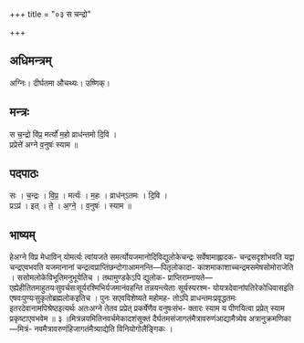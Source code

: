 +++
title = "०३ स चन्द्रो"

+++
## अधिमन्त्रम्
अग्निः। दीर्घतमा औचथ्यः। उष्णिक्।

## मन्त्रः
स च॒न्द्रो वि॑प्र॒ मर्त्यो॑ म॒हो व्राध॑न्तमो दि॒वि ।  
प्रप्रेत्ते॑ अग्ने व॒नुषः॑ स्याम ॥

## पदपाठः
सः । च॒न्द्रः । वि॒प्र॒ । मर्त्यः॑ । म॒हः । व्राध॑न्ऽतमः । दि॒वि ।  
प्रऽप्र॑ । इत् । ते॒ । अ॒ग्ने॒ । व॒नुषः॑ । स्याम ॥

## भाष्यम्
हेअग्ने विप्र मेधाविन् योमर्त्यः त्वांयजते समर्त्योयजमानोदिविद्युलोकेचन्द्रः सर्वेषामाह्लादक- चन्द्रसदृशोभवति यद्वा चन्द्रएवभवति यजमानानां चन्द्रत्वप्राप्तिंछन्दोगाआमनन्ति—पितृलोकादा- काशमाकाशाच्चन्द्रमसमेषसोमोराजेति । ससोमलोकेविभूतिमनुभूयेतिच । तथामुण्डकेऽपि द्युलोक- प्राप्तिराम्नायते—एह्येहीतितमाहुतयःसुवर्चसःसूर्यरश्मिभिर्यजमानंवहन्ति तन्नयन्त्येताः सूर्यस्यरश्म- योयत्रदेवानांपतिरेकोधिवासइति एषवःपुण्यःसुकृतोब्रह्मलोकइतिच । पुनः सएवविशेष्यते महोमह- तोऽपि व्राधन्तमःप्रवृद्धतमः इतरदेवानामपिश्रेष्ठइत्यर्थः अतःअग्ने तेतव प्रप्रेत् प्रकर्षेणैव वनुषःसंभ- क्तारः स्याम य पीणयित्वा प्रप्रेत् स्याम प्रकृष्टाएवभवेम ॥ ३ ॥मित्रन्नयमितिनवर्चमेकादशंसूक्तं दैर्घतमसंजागतंमैत्रावरुणंआद्यामैत्र्येव अत्रानुक्रमणिका—मित्रं- नवमैत्रावरुणंहिजागतंमैत्र्याद्येति विनियोगोलैङ्गिकः ।